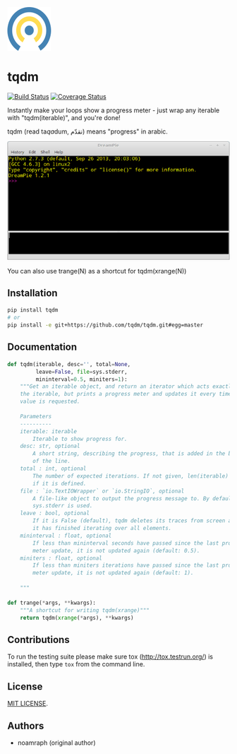 ![Logo](logo.png)

# tqdm

[![Build Status](https://travis-ci.org/tqdm/tqdm.svg?branch=master)](https://travis-ci.org/tqdm/tqdm)
[![Coverage Status](https://coveralls.io/repos/tqdm/tqdm/badge.svg)](https://coveralls.io/r/tqdm/tqdm)

Instantly make your loops show a progress meter - just wrap any iterable with 
"tqdm(iterable)", and you're done!

tqdm (read ta<i>qa</i>dum, تقدّم) means "progress" in arabic.

![Screenshot](tqdm.gif)

You can also use trange(N) as a shortcut for tqdm(xrange(N))

## Installation

```sh
pip install tqdm
# or
pip install -e git+https://github.com/tqdm/tqdm.git#egg=master
```

## Documentation

```python
def tqdm(iterable, desc='', total=None,
         leave=False, file=sys.stderr,
         mininterval=0.5, miniters=1):         
    """Get an iterable object, and return an iterator which acts exactly like
    the iterable, but prints a progress meter and updates it every time a
    value is requested.

    Parameters
    ----------
    iterable: iterable        
        Iterable to show progress for.
    desc: str, optional
        A short string, describing the progress, that is added in the beginning
        of the line.
    total : int, optional
        The number of expected iterations. If not given, len(iterable) is used
        if it is defined.
    file : `io.TextIOWrapper` or `io.StringIO`, optional
        A file-like object to output the progress message to. By default,
        sys.stderr is used.
    leave : bool, optional
        If it is False (default), tqdm deletes its traces from screen after 
        it has finished iterating over all elements.
    mininterval : float, optional
        If less than mininterval seconds have passed since the last progress 
        meter update, it is not updated again (default: 0.5).
    miniters : float, optional
        If less than miniters iterations have passed since the last progress 
        meter update, it is not updated again (default: 1).
        
    """

def trange(*args, **kwargs):
    """A shortcut for writing tqdm(xrange)"""
    return tqdm(xrange(*args), **kwargs)
```

## Contributions

To run the testing suite please make sure tox (http://tox.testrun.org/) 
is installed, then type `tox` from the command line.

## License

[MIT LICENSE](LICENSE).


## Authors

- noamraph (original author)
